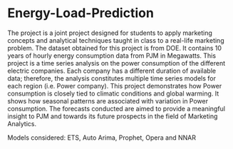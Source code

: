 # Energy-Load-Prediction

The project is a joint project designed for students to apply marketing concepts and analytical techniques taught in class to a real-life marketing problem. The dataset obtained for this project is from DOE. It contains 10 years of hourly energy consumption data from PJM in Megawatts. This project is a time series analysis on the power consumption of the different electric companies. Each company has a different duration of available data; therefore, the analysis constitutes multiple time series models for each region (i.e. Power company). This project demonstrates how Power consumption is closely tied to climatic conditions and global warming. It shows how seasonal patterns are associated with variation in Power consumption. The forecasts conducted are aimed to provide a meaningful insight to PJM and towards its future prospects in the field of Marketing Analytics.

Models considered: ETS, Auto Arima, Prophet, Opera and NNAR
